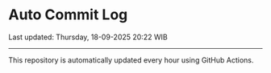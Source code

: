 # Auto Commit Log

Last updated: Thursday, 18-09-2025 20:22 WIB

---

This repository is automatically updated every hour using GitHub Actions.
